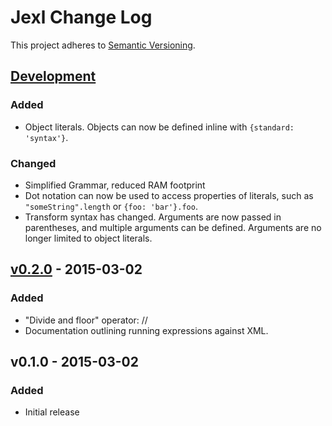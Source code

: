 # Jexl Change Log
This project adheres to [Semantic Versioning](http://semver.org/).

## [Development]
### Added
- Object literals. Objects can now be defined inline with
`{standard: 'syntax'}`.

### Changed
- Simplified Grammar, reduced RAM footprint
- Dot notation can now be used to access properties of literals, such as
`"someString".length` or `{foo: 'bar'}.foo`.
- Transform syntax has changed. Arguments are now passed in parentheses, and
multiple arguments can be defined. Arguments are no longer limited to object
literals.

## [v0.2.0] - 2015-03-02
### Added
- "Divide and floor" operator: //
- Documentation outlining running expressions against XML.

## v0.1.0 - 2015-03-02
### Added
- Initial release

[Development]: https://github.com/TechnologyAdvice/Jexl/compare/0.0.2...HEAD
[v0.2.0]: https://github.com/TechnologyAdvice/Jexl/compare/0.1.0...0.2.0
